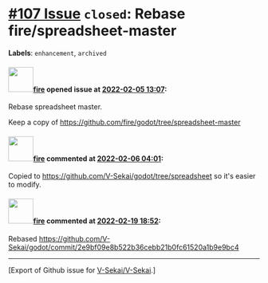 # [\#107 Issue](https://github.com/V-Sekai/V-Sekai/issues/107) `closed`: Rebase fire/spreadsheet-master
**Labels**: `enhancement`, `archived`


#### <img src="https://avatars.githubusercontent.com/u/32321?u=c2e06a3d2b49a467aa907e54aa259516440267cc&v=4" width="50">[fire](https://github.com/fire) opened issue at [2022-02-05 13:07](https://github.com/V-Sekai/V-Sekai/issues/107):

Rebase spreadsheet master.

Keep a copy of https://github.com/fire/godot/tree/spreadsheet-master

#### <img src="https://avatars.githubusercontent.com/u/32321?u=c2e06a3d2b49a467aa907e54aa259516440267cc&v=4" width="50">[fire](https://github.com/fire) commented at [2022-02-06 04:01](https://github.com/V-Sekai/V-Sekai/issues/107#issuecomment-1030747003):

Copied to https://github.com/V-Sekai/godot/tree/spreadsheet so it's easier to modify.

#### <img src="https://avatars.githubusercontent.com/u/32321?u=c2e06a3d2b49a467aa907e54aa259516440267cc&v=4" width="50">[fire](https://github.com/fire) commented at [2022-02-19 18:52](https://github.com/V-Sekai/V-Sekai/issues/107#issuecomment-1046082526):

Rebased https://github.com/V-Sekai/godot/commit/2e9bf09e8b522b36cebb21b0fc61520a1b9e9bc4


-------------------------------------------------------------------------------



[Export of Github issue for [V-Sekai/V-Sekai](https://github.com/V-Sekai/V-Sekai).]
